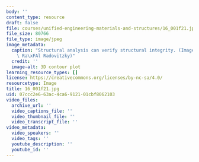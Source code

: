 ```yaml
---
body: ''
content_type: resource
draft: false
file: courses/unified-engineering-materials-and-structures/16_001f21.jpg
file_size: 80766
file_type: image/jpeg
image_metadata:
  caption: "Structural analysis can verify structural integrity. (Image courtesy of\
    \ Ra\xFAl Radovitzky)"
  credit: ''
  image-alt: 3D contour plot
learning_resource_types: []
license: https://creativecommons.org/licenses/by-nc-sa/4.0/
resourcetype: Image
title: 16_001f21.jpg
uid: 07ccc2e6-63ac-4ca6-9121-01cbf8062103
video_files:
  archive_url: ''
  video_captions_file: ''
  video_thumbnail_file: ''
  video_transcript_file: ''
video_metadata:
  video_speakers: ''
  video_tags: ''
  youtube_description: ''
  youtube_id: ''
---
```

